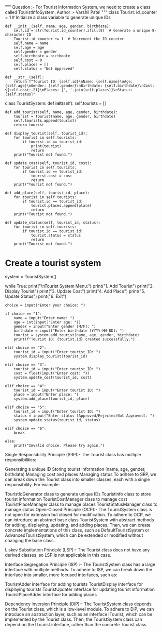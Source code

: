 """
Question :- For Tourist  Information System, we need to create a class called TouristInfoSystem.
Author :- Varshil Patel
"""
class Tourist:
    id_counter = 1  # Initialize a class variable to generate unique IDs

    def __init__(self, name, age, gender, birthdate):
        self.id = str(Tourist.id_counter).zfill(8)  # Generate a unique 8-character ID
        Tourist.id_counter += 1  # Increment the ID counter
        self.name = name
        self.age = age
        self.gender = gender
        self.birthdate = birthdate
        self.cost = 0
        self.places = []
        self.status = "Not Approved"

    def __str__(self):
        return f"Tourist ID: {self.id}\nName: {self.name}\nAge: {self.age}\nGender: {self.gender}\nBirthdate: {self.birthdate}\nCost: ${self.cost:.2f}\nPlaces: {', '.join(self.places)}\nStatus: {self.status}"

class TouristSystem:
    def __init__(self):
        self.tourists = []

    def add_tourist(self, name, age, gender, birthdate):
        tourist = Tourist(name, age, gender, birthdate)
        self.tourists.append(tourist)
        return tourist

    def display_tourist(self, tourist_id):
        for tourist in self.tourists:
            if tourist.id == tourist_id:
                print(tourist)
                return
        print("Tourist not found.")

    def update_cost(self, tourist_id, cost):
        for tourist in self.tourists:
            if tourist.id == tourist_id:
                tourist.cost = cost
                return
        print("Tourist not found.")

    def add_place(self, tourist_id, place):
        for tourist in self.tourists:
            if tourist.id == tourist_id:
                tourist.places.append(place)
                return
        print("Tourist not found.")

    def update_status(self, tourist_id, status):
        for tourist in self.tourists:
            if tourist.id == tourist_id:
                tourist.status = status
                return
        print("Tourist not found.")

# Create a tourist system
system = TouristSystem()

while True:
    print("\nTourist System Menu:")
    print("1. Add Tourist")
    print("2. Display Tourist")
    print("3. Update Cost")
    print("4. Add Place")
    print("5. Update Status")
    print("6. Exit")

    choice = input("Enter your choice: ")

    if choice == "1":
        name = input("Enter name: ")
        age = int(input("Enter age: "))
        gender = input("Enter gender (M/F): ")
        birthdate = input("Enter birthdate (YYYY-MM-DD): ")
        tourist = system.add_tourist(name, age, gender, birthdate)
        print(f"Tourist ID: {tourist.id} created successfully.")

    elif choice == "2":
        tourist_id = input("Enter tourist ID: ")
        system.display_tourist(tourist_id)

    elif choice == "3":
        tourist_id = input("Enter tourist ID: ")
        cost = float(input("Enter cost: "))
        system.update_cost(tourist_id, cost)

    elif choice == "4":
        tourist_id = input("Enter tourist ID: ")
        place = input("Enter place: ")
        system.add_place(tourist_id, place)

    elif choice == "5":
        tourist_id = input("Enter tourist ID: ")
        status = input("Enter status (Approved/Rejected/Not Approved): ")
        system.update_status(tourist_id, status)

    elif choice == "6":
        break

    else:
        print("Invalid choice. Please try again.")

Single Responsibility Principle (SRP):- The Tourist class has multiple responsibilities:

Generating a unique ID
Storing tourist information (name, age, gender, birthdate)
Managing cost and places
Managing status
To adhere to SRP, we can break down the Tourist class into smaller classes, each with a single responsibility. For example:

TouristIdGenerator class to generate unique IDs
TouristInfo class to store tourist information
TouristCostManager class to manage cost
TouristPlaceManager class to manage places
TouristStatusManager class to manage status
Open-Closed Principle (OCP):- The TouristSystem class is not open for extension but closed for modification. To adhere to OCP, we can introduce an abstract base class TouristSystem with abstract methods for adding, displaying, updating, and adding places. Then, we can create concrete implementations of this class, such as DefaultTouristSystem or AdvancedTouristSystem, which can be extended or modified without changing the base class.

Liskov Substitution Principle (LSP):- The Tourist class does not have any derived classes, so LSP is not applicable in this case.

Interface Segregation Principle (ISP) :- The TouristSystem class has a large interface with multiple methods. To adhere to ISP, we can break down the interface into smaller, more focused interfaces, such as:

TouristAdder interface for adding tourists
TouristDisplay interface for displaying tourists
TouristUpdater interface for updating tourist information
TouristPlaceAdder interface for adding places

Dependency Inversion Principle (DIP):- The TouristSystem class depends on the Tourist class, which is a low-level module. To adhere to DIP, we can introduce an abstraction layer, such as an interface ITourist, which can be implemented by the Tourist class. Then, the TouristSystem class can depend on the ITourist interface, rather than the concrete Tourist class.
        
